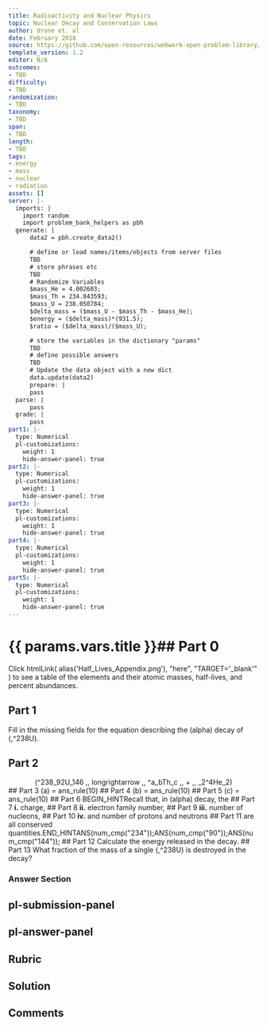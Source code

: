 ```yaml
---
title: Radioactivity and Nuclear Physics
topic: Nuclear Decay and Conservation Laws
author: Urone et. al
date: February 2018
source: https://github.com/open-resources/webwork-open-problem-library/tree/master/Contrib/BrockPhysics/College_Physics_Urone/31.Radioactivity_and_Nuclear_Physics/31-04.Nuclear_Decay_and_Conservation_Laws/NU_U17-31-04-025.pg
template_version: 1.2
editor: N/A
outcomes:
- TBD
difficulty:
- TBD
randomization:
- TBD
taxonomy:
- TBD
span:
- TBD
length:
- TBD
tags:
- energy
- mass
- nuclear
- radiation
assets: []
server: |-
  imports: |
    import random
    import problem_bank_helpers as pbh
  generate: |
      data2 = pbh.create_data2()

      # define or load names/items/objects from server files
      TBD
      # store phrases etc
      TBD
      # Randomize Variables
      $mass_He = 4.002603;
      $mass_Th = 234.043593;
      $mass_U = 238.050784;
      $delta_mass = ($mass_U - $mass_Th - $mass_He);
      $energy = ($delta_mass)*(931.5);
      $ratio = ($delta_mass)/($mass_U);

      # store the variables in the dictionary "params"
      TBD
      # define possible answers
      TBD
      # Update the data object with a new dict
      data.update(data2)
      prepare: |
      pass
  parse: |
      pass
  grade: |
      pass
part1: |-
  type: Numerical
  pl-customizations:
    weight: 1
    hide-answer-panel: true
part2: |-
  type: Numerical
  pl-customizations:
    weight: 1
    hide-answer-panel: true
part3: |-
  type: Numerical
  pl-customizations:
    weight: 1
    hide-answer-panel: true
part4: |-
  type: Numerical
  pl-customizations:
    weight: 1
    hide-answer-panel: true
part5: |-
  type: Numerical
  pl-customizations:
    weight: 1
    hide-answer-panel: true
---
```


# {{ params.vars.title }}## Part 0 
Click htmlLink( alias('Half_Lives_Appendix.png'), "here", "TARGET='_blank'" ) to see a table of the elements and their atomic masses, half-lives, and percent abundances. 
## Part 1 
Fill in the missing fields for the equation describing the (alpha) decay of (,^238U). 
## Part 2 
<center>(^238_92U_146 ,, longrightarrow ,, ^a_bTh_c ,, + ,, _2^4He_2)</center> 
## Part 3 
(a) = ans_rule(10) 
## Part 4 
(b) = ans_rule(10) 
## Part 5 
(c) = ans_rule(10) 
## Part 6 
BEGIN_HINTRecall that, in (alpha) decay, the 
## Part 7 
<b>i.</b> charge, 
## Part 8 
<b>ii.</b> electron family number, 
## Part 9 
<b>iii.</b> number of nucleons, 
## Part 10 
<b>iv.</b> and number of protons and neutrons 
## Part 11 
are all conserved quantities.END_HINTANS(num_cmp("234"));ANS(num_cmp("90"));ANS(num_cmp("144")); 
## Part 12 
Calculate the energy released in the decay. 
## Part 13 
What fraction of the mass of a single (,^238U) is destroyed in the decay? 


### Answer Section 


## pl-submission-panel 


## pl-answer-panel 


## Rubric 


## Solution 


## Comments 


